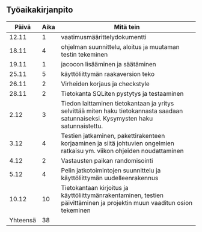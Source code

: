 ## Työaikakirjanpito

Päivä	|Aika	|Mitä tein 
--------|-------|---------
12.11|1|vaatimusmäärittelydokumentti
18.11|4|ohjelman suunnittelu, aloitus ja muutaman testin tekeminen
19.11|1|jacocon lisääminen ja säätäminen
25.11|5|käyttöliittymän raakaversion teko
26.11|2|Virheiden korjaus ja checkstyle
28.11|2|Tietokanta SQLiten pystytys ja testaaminen
2.12|3|Tiedon laittaminen tietokantaan ja yritys selvittää miten haku tietokannasta saadaan satunnaiseksi. Kysymysten haku satunnaistettu.
3.12|4|Testien jatkaminen, pakettirakenteen korjaaminen ja siitä johtuvien ongelmien ratkaisu ym. viikon ohjeiden noudattaminen
4.12|2|Vastausten paikan randomisointi
5.12|4|Pelin jatkotoimintojen suunnittelu ja käyttöliittymän uudelleenrakennus
10.12|10|Tietokantaan kirjoitus ja käyttöliittymänrakentaminen, testien päivittäminen ja projektin muun vaaditun osion tekeminen
Yhteensä|38|

